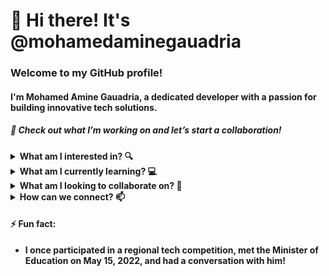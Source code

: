 # 👋 Hi there! It's @mohamedaminegauadria

### Welcome to my GitHub profile!

#### I'm Mohamed Amine Gauadria, a dedicated developer with a passion for building innovative tech solutions.

##### 🔗 Check out what I’m working on and let’s start a collaboration!

<details>
  <summary><strong>What am I interested in? 🔍</strong></summary>
  <ul>
    <br>
    <li><strong>Full-stack web development</strong></li>
    <li><strong>Data science and analytics</strong></li>
    <li><strong>AI and Machine Learning</strong></li>
  </ul>
</details>

<details>
  <summary><strong>What am I currently learning? 💻</strong></summary>
  <ul>
    <br>
    <li><strong>Data Structures and Algorithms (DSA)</strong></li>
    <li><strong>Front-End and Back-End Technologies</strong></li>
    <li><strong>Latest advancements in AI and Machine Learning</strong></li>
  </ul>
</details>

<details>
  <summary><strong>What am I looking to collaborate on? 🤝</strong></summary>
  <ul>
    <br>
    <li><strong>High-impact open-source initiatives</strong></li>
    <li><strong>Open Innovation Challenges and Competitions</strong></li>
    <li><strong>Innovative tech projects and startups</strong></li>
  </ul>
</details>

<details>
  <summary><strong>How can we connect? 📫</strong></summary>
  <ul>
    <br>
      <a href="https://www.linkedin.com/in/mohamed-amine-gauadria">
        <img alt="LinkedIn" src="https://img.shields.io/badge/linkedin-%230077B5.svg?style=for-the-badge&logo=linkedin&logoColor=white"/>
      </a>
  </ul>
</details>

#### ⚡ Fun fact:
- <strong>I once participated in a regional tech competition, met the Minister of Education on May 15, 2022, and had a conversation with him!</strong>
